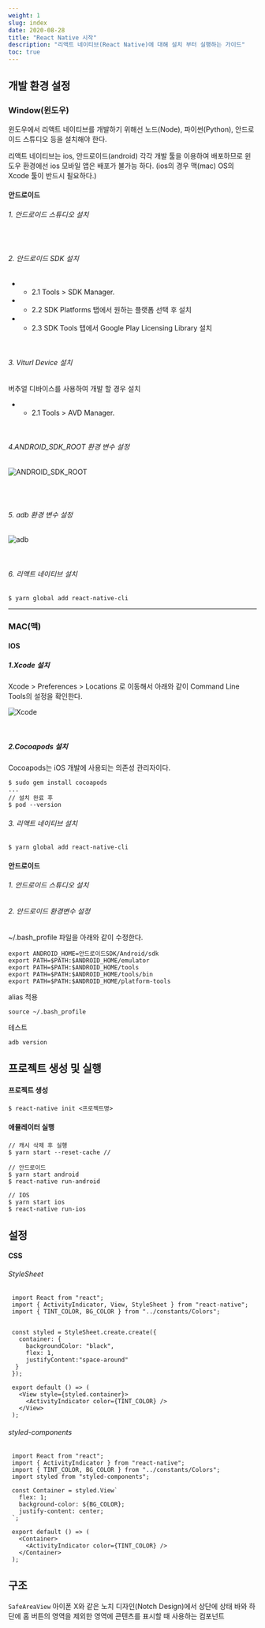 ```yaml
---
weight: 1
slug: index
date: 2020-08-28
title: "React Native 시작"
description: "리액트 네이티브(React Native)에 대해 설치 부터 실행하는 가이드"
toc: true
---
```


## 개발 환경 설정

### Window(윈도우)
윈도우에서 리액트 네이티브를 개발하기 위해선
노드(Node), 파이썬(Python), 안드로이드 스튜디오 등을 설치해야 한다.

리액트 네이티브는 ios, 안드로이드(android) 각각 개발 툴을 이용하여 배포하므로
윈도우 환경에선 ios 모바일 앱은 배포가 불가능 하다. (ios의 경우 맥(mac) OS의 Xcode 툴이 반드시 필요하다.)

#### 안드로이드

###### 1. 안드로이드 스튜디오 설치

<br>

###### 2. 안드로이드 SDK 설치
- - 2.1 Tools > SDK Manager.
- - 2.2 SDK Platforms 탭에서 원하는 플랫폼 선택 후 설치
- - 2.3 SDK Tools 탭에서 Google Play Licensing Library 설치

<br>

###### 3. Viturl Device 설치
 버추얼 디바이스를 사용하여 개발 할 경우 설치

- - 2.1 Tools > AVD Manager.

<br>

###### 4.ANDROID_SDK_ROOT 환경 변수 설정

![ANDROID_SDK_ROOT](/docs/front/react/reactnative/start/01.png)

<br>

<br>

###### 5. adb 환경 변수 설정

![adb](/docs/front/react/reactnative/start/02.png)

<br>

###### 6. 리액트 네이티브 설치

```
$ yarn global add react-native-cli
```

- - -

### MAC(맥)

#### IOS

##### 1.Xcode 설치

Xcode > Preferences > Locations 로 이동해서 아래와 같이 Command Line Tools의 설정을 확인한다.

![Xcode](/docs/front/react/reactnative/start/03.png)

<br>

##### 2.Cocoapods 설치

Cocoapods는 iOS 개발에 사용되는 의존성 관리자이다.

```
$ sudo gem install cocoapods
...
// 설치 완료 후 
$ pod --version
```

###### 3. 리액트 네이티브 설치

```
$ yarn global add react-native-cli
```

#### 안드로이드

###### 1. 안드로이드 스튜디오 설치

###### 2. 안드로이드 환경변수 설정

~/.bash_profile 파일을 아래와 같이 수정한다.
```
export ANDROID_HOME=안드로이드SDK/Android/sdk
export PATH=$PATH:$ANDROID_HOME/emulator
export PATH=$PATH:$ANDROID_HOME/tools
export PATH=$PATH:$ANDROID_HOME/tools/bin
export PATH=$PATH:$ANDROID_HOME/platform-tools
```

alias 적용
```
source ~/.bash_profile
```

테스트
```
adb version
```

## 프로젝트 생성 및 실행

#### 프로젝트 생성
```
$ react-native init <프로젝트명>
```

#### 애뮬레이터 실행

```
// 캐시 삭제 후 실행
$ yarn start --reset-cache //

// 안드로이드
$ yarn start android
$ react-native run-android

// IOS
$ yarn start ios
$ react-native run-ios
```


## 설정

#### CSS

###### StyleSheet 
```
 import React from "react";
 import { ActivityIndicator, View, StyleSheet } from "react-native";
 import { TINT_COLOR, BG_COLOR } from "../constants/Colors";
 ​
 ​
 const styled = StyleSheet.create.create({
   container: {
     backgroundColor: "black",
     flex: 1,
     justifyContent:"space-around"
  }
 });
 ​
 export default () => (
   <View style={styled.container}>
     <ActivityIndicator color={TINT_COLOR} />
   </View>
 );
```

###### styled-components

```
 import React from "react";
 import { ActivityIndicator } from "react-native";
 import { TINT_COLOR, BG_COLOR } from "../constants/Colors";
 import styled from "styled-components";
 ​
 const Container = styled.View`
   flex: 1;
   background-color: ${BG_COLOR};
   justify-content: center;
 `;
 ​
 export default () => (
   <Container>
     <ActivityIndicator color={TINT_COLOR} />
   </Container>
 );
```

## 구조

`SafeAreaView`
아이폰 X와 같은 노치 디자인(Notch Design)에서 상단에 상태 바와 하단에 홈 버튼의 영역을 제외한 영역에 콘텐츠를 표시할 때 사용하는 컴포넌트

